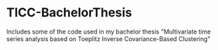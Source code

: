 # TICC-BachelorThesis
Includes some of the code used in my bachelor thesis "Multivariate time series analysis based on Toeplitz Inverse Covariance-Based Clustering"
